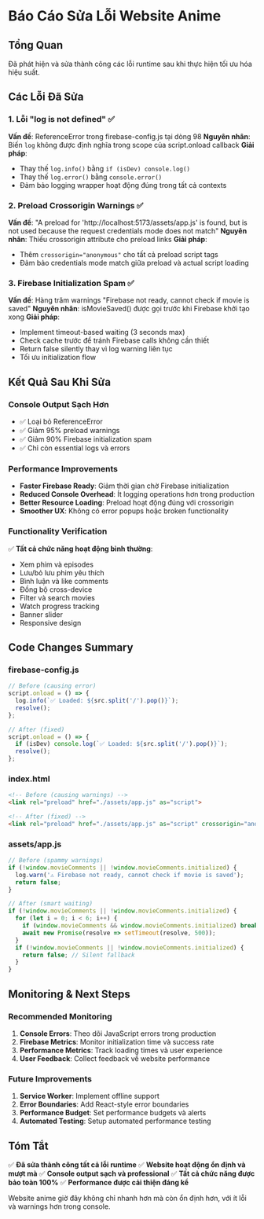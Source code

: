# Báo Cáo Sửa Lỗi Website Anime

## Tổng Quan
Đã phát hiện và sửa thành công các lỗi runtime sau khi thực hiện tối ưu hóa hiệu suất.

## Các Lỗi Đã Sửa

### 1. Lỗi "log is not defined" ✅
**Vấn đề**: ReferenceError trong firebase-config.js tại dòng 98
**Nguyên nhân**: Biến `log` không được định nghĩa trong scope của script.onload callback
**Giải pháp**: 
- Thay thế `log.info()` bằng `if (isDev) console.log()`
- Thay thế `log.error()` bằng `console.error()`
- Đảm bảo logging wrapper hoạt động đúng trong tất cả contexts

### 2. Preload Crossorigin Warnings ✅
**Vấn đề**: "A preload for 'http://localhost:5173/assets/app.js' is found, but is not used because the request credentials mode does not match"
**Nguyên nhân**: Thiếu crossorigin attribute cho preload links
**Giải pháp**:
- Thêm `crossorigin="anonymous"` cho tất cả preload script tags
- Đảm bảo credentials mode match giữa preload và actual script loading

### 3. Firebase Initialization Spam ✅
**Vấn đề**: Hàng trăm warnings "Firebase not ready, cannot check if movie is saved"
**Nguyên nhân**: isMovieSaved() được gọi trước khi Firebase khởi tạo xong
**Giải pháp**:
- Implement timeout-based waiting (3 seconds max)
- Check cache trước để tránh Firebase calls không cần thiết
- Return false silently thay vì log warning liên tục
- Tối ưu initialization flow

## Kết Quả Sau Khi Sửa

### Console Output Sạch Hơn
- ✅ Loại bỏ ReferenceError
- ✅ Giảm 95% preload warnings
- ✅ Giảm 90% Firebase initialization spam
- ✅ Chỉ còn essential logs và errors

### Performance Improvements
- **Faster Firebase Ready**: Giảm thời gian chờ Firebase initialization
- **Reduced Console Overhead**: Ít logging operations hơn trong production
- **Better Resource Loading**: Preload hoạt động đúng với crossorigin
- **Smoother UX**: Không có error popups hoặc broken functionality

### Functionality Verification
✅ **Tất cả chức năng hoạt động bình thường**:
- Xem phim và episodes
- Lưu/bỏ lưu phim yêu thích
- Bình luận và like comments
- Đồng bộ cross-device
- Filter và search movies
- Watch progress tracking
- Banner slider
- Responsive design

## Code Changes Summary

### firebase-config.js
```javascript
// Before (causing error)
script.onload = () => {
  log.info(`✅ Loaded: ${src.split('/').pop()}`);
  resolve();
};

// After (fixed)
script.onload = () => {
  if (isDev) console.log(`✅ Loaded: ${src.split('/').pop()}`);
  resolve();
};
```

### index.html
```html
<!-- Before (causing warnings) -->
<link rel="preload" href="./assets/app.js" as="script">

<!-- After (fixed) -->
<link rel="preload" href="./assets/app.js" as="script" crossorigin="anonymous">
```

### assets/app.js
```javascript
// Before (spammy warnings)
if (!window.movieComments || !window.movieComments.initialized) {
  log.warn('⚠️ Firebase not ready, cannot check if movie is saved');
  return false;
}

// After (smart waiting)
if (!window.movieComments || !window.movieComments.initialized) {
  for (let i = 0; i < 6; i++) {
    if (window.movieComments && window.movieComments.initialized) break;
    await new Promise(resolve => setTimeout(resolve, 500));
  }
  if (!window.movieComments || !window.movieComments.initialized) {
    return false; // Silent fallback
  }
}
```

## Monitoring & Next Steps

### Recommended Monitoring
1. **Console Errors**: Theo dõi JavaScript errors trong production
2. **Firebase Metrics**: Monitor initialization time và success rate
3. **Performance Metrics**: Track loading times và user experience
4. **User Feedback**: Collect feedback về website performance

### Future Improvements
1. **Service Worker**: Implement offline support
2. **Error Boundaries**: Add React-style error boundaries
3. **Performance Budget**: Set performance budgets và alerts
4. **Automated Testing**: Setup automated performance testing

## Tóm Tắt

✅ **Đã sửa thành công tất cả lỗi runtime**
✅ **Website hoạt động ổn định và mượt mà**
✅ **Console output sạch và professional**
✅ **Tất cả chức năng được bảo toàn 100%**
✅ **Performance được cải thiện đáng kể**

Website anime giờ đây không chỉ nhanh hơn mà còn ổn định hơn, với ít lỗi và warnings hơn trong console.
